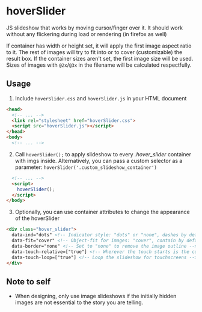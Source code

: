 # hoverSlider
JS slideshow that works by moving cursor/finger over it. It should work without any flickering during load or rendering (in firefox as well)

If container has width or height set, it will apply the first image aspect ratio to it. The rest of images will try to fit into or to cover (customizable) the result box. If the container sizes aren't set, the first image size will be used. Sizes of images with `@2x`/`@3x` in the filename will be calculated respectfully.


## Usage
1. Include `hoverSlider.css` and `hoverSlider.js` in your HTML document
```html
<head>
  <!-- ... -->
  <link rel="stylesheet" href="hoverSlider.css">
  <script src="hoverSlider.js"></script>
</head>
<body>
  <!-- ... -->
```
  
2. Call `hoverSlider();` to apply slideshow to every _.hover_slider_ container with imgs inside. Alternatively, you can pass a custom selector as a parameter: `hoverSlider('.custom_slideshow_container')`
```html
  <!-- ... -->
  <script>
    hoverSlider();
  </script>
</body>
```

3. Optionally, you can use container attributes to change the appearance of the hoverSlider
```html
<div class="hover_slider">
  data-ind="dots" <!-- Indicator style: "dots" or "none", dashes by default  -->
  data-fit="cover" <!-- Object-fit for images: "cover", contain by default -->
  data-border="none" <!-- Set to "none" to remove the image outline -->
  data-touch-relative=["true"] <!-- Wherever the touch starts is the current slide -->
  data-touch-loop=["true"] <!-- Loop the slideshow for touchscreens -->
</div>
```

## Note to self
* When designing, only use image slideshows if the initially hidden images are not essential to the story you are telling.